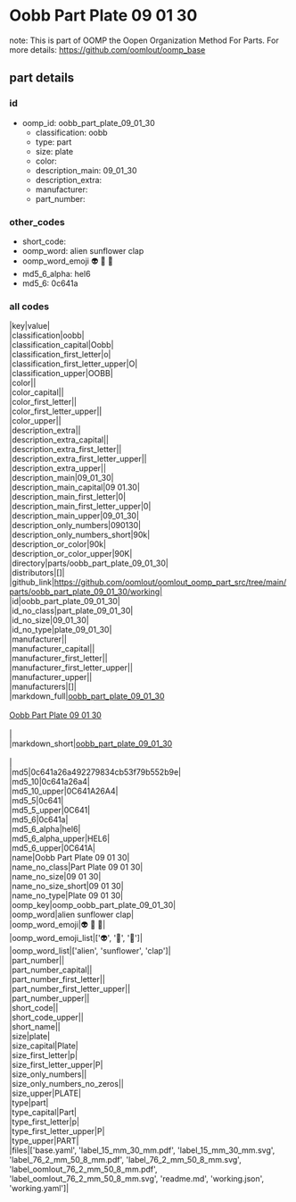 # Oobb Part Plate 09 01 30  

note: This is part of OOMP the Oopen Organization Method For Parts. For more details: https://github.com/oomlout/oomp_base

##  part details





### id
* oomp_id: oobb_part_plate_09_01_30
  * classification: oobb
  * type: part
  * size: plate
  * color: 
  * description_main: 09_01_30
  * description_extra: 
  * manufacturer: 
  * part_number: 

### other_codes
* short_code: 
* oomp_word: alien sunflower clap
* oomp_word_emoji :alien: :sunflower: :clap:
* md5_6_alpha: hel6
* md5_6: 0c641a

### all codes 
|key|value|  
|classification|oobb|  
|classification_capital|Oobb|  
|classification_first_letter|o|  
|classification_first_letter_upper|O|  
|classification_upper|OOBB|  
|color||  
|color_capital||  
|color_first_letter||  
|color_first_letter_upper||  
|color_upper||  
|description_extra||  
|description_extra_capital||  
|description_extra_first_letter||  
|description_extra_first_letter_upper||  
|description_extra_upper||  
|description_main|09_01_30|  
|description_main_capital|09 01.30|  
|description_main_first_letter|0|  
|description_main_first_letter_upper|0|  
|description_main_upper|09_01_30|  
|description_only_numbers|090130|  
|description_only_numbers_short|90k|  
|description_or_color|90k|  
|description_or_color_upper|90K|  
|directory|parts/oobb_part_plate_09_01_30|  
|distributors|[]|  
|github_link|https://github.com/oomlout/oomlout_oomp_part_src/tree/main/parts/oobb_part_plate_09_01_30/working|  
|id|oobb_part_plate_09_01_30|  
|id_no_class|part_plate_09_01_30|  
|id_no_size|09_01_30|  
|id_no_type|plate_09_01_30|  
|manufacturer||  
|manufacturer_capital||  
|manufacturer_first_letter||  
|manufacturer_first_letter_upper||  
|manufacturer_upper||  
|manufacturers|[]|  
|markdown_full|[oobb_part_plate_09_01_30](https://github.com/oomlout/oomlout_oomp_part_src/tree/main/parts/oobb_part_plate_09_01_30/working)<br>[](https://github.com/oomlout/oomlout_oomp_part_src/tree/main/parts/oobb_part_plate_09_01_30/working)<br>[Oobb Part Plate 09 01 30](https://github.com/oomlout/oomlout_oomp_part_src/tree/main/parts/oobb_part_plate_09_01_30/working)<br><br>|  
|markdown_short|[oobb_part_plate_09_01_30](https://github.com/oomlout/oomlout_oomp_part_src/tree/main/parts/oobb_part_plate_09_01_30/working)<br><br>|  
|md5|0c641a26a492279834cb53f79b552b9e|  
|md5_10|0c641a26a4|  
|md5_10_upper|0C641A26A4|  
|md5_5|0c641|  
|md5_5_upper|0C641|  
|md5_6|0c641a|  
|md5_6_alpha|hel6|  
|md5_6_alpha_upper|HEL6|  
|md5_6_upper|0C641A|  
|name|Oobb Part Plate 09 01 30|  
|name_no_class|Part Plate 09 01 30|  
|name_no_size|09 01 30|  
|name_no_size_short|09 01 30|  
|name_no_type|Plate 09 01 30|  
|oomp_key|oomp_oobb_part_plate_09_01_30|  
|oomp_word|alien sunflower clap|  
|oomp_word_emoji|:alien: :sunflower: :clap:|  
|oomp_word_emoji_list|[':alien:', ':sunflower:', ':clap:']|  
|oomp_word_list|['alien', 'sunflower', 'clap']|  
|part_number||  
|part_number_capital||  
|part_number_first_letter||  
|part_number_first_letter_upper||  
|part_number_upper||  
|short_code||  
|short_code_upper||  
|short_name||  
|size|plate|  
|size_capital|Plate|  
|size_first_letter|p|  
|size_first_letter_upper|P|  
|size_only_numbers||  
|size_only_numbers_no_zeros||  
|size_upper|PLATE|  
|type|part|  
|type_capital|Part|  
|type_first_letter|p|  
|type_first_letter_upper|P|  
|type_upper|PART|  
|files|['base.yaml', 'label_15_mm_30_mm.pdf', 'label_15_mm_30_mm.svg', 'label_76_2_mm_50_8_mm.pdf', 'label_76_2_mm_50_8_mm.svg', 'label_oomlout_76_2_mm_50_8_mm.pdf', 'label_oomlout_76_2_mm_50_8_mm.svg', 'readme.md', 'working.json', 'working.yaml']|  
